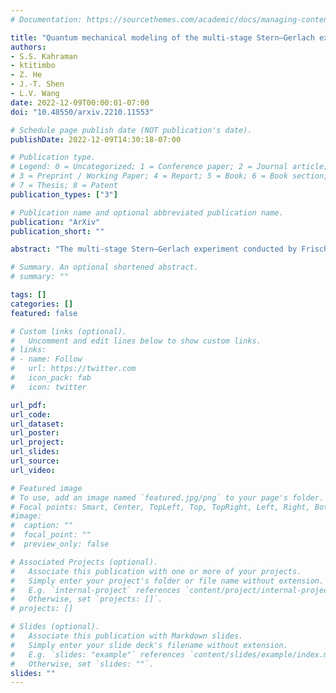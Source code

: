 ```yaml
---
# Documentation: https://sourcethemes.com/academic/docs/managing-content/

title: "Quantum mechanical modeling of the multi-stage Stern–Gerlach experiment by Frisch and Segrè using the von Neumann equation"
authors: 
- S.S. Kahraman
- ktitimbo
- Z. He
- J.-T. Shen
- L.V. Wang
date: 2022-12-09T00:00:01-07:00
doi: "10.48550/arxiv.2210.11553"

# Schedule page publish date (NOT publication's date).
publishDate: 2022-12-09T14:30:18-07:00

# Publication type.
# Legend: 0 = Uncategorized; 1 = Conference paper; 2 = Journal article;
# 3 = Preprint / Working Paper; 4 = Report; 5 = Book; 6 = Book section;
# 7 = Thesis; 8 = Patent
publication_types: ["3"]

# Publication name and optional abbreviated publication name.
publication: "ArXiv"
publication_short: ""

abstract: "The multi-stage Stern–Gerlach experiment conducted by Frisch and Segrè has been modeled analytically using quantum mechanics by Majorana and revised by Rabi by including the hyperfine interaction. However, the theoretical predictions do not match the experimental observation well. Here, we numerically solve the standard quantum mechanical model, via the von Neumann equation, that includes the hyperfine interaction for the time evolution of the spin. The outcome is compared with the experimental observation and the predictions by Majorana, Rabi, and an alternative model called co-quantum dynamics. Thus far, the coefficients of determination from the standard quantum mechanical model, which does not use free parameters, are still below zero. Non-standard variants that improve the match are explored for discussion."

# Summary. An optional shortened abstract.
# summary: ""

tags: []
categories: []
featured: false

# Custom links (optional).
#   Uncomment and edit lines below to show custom links.
# links:
# - name: Follow
#   url: https://twitter.com
#   icon_pack: fab
#   icon: twitter

url_pdf:
url_code:
url_dataset:
url_poster:
url_project:
url_slides:
url_source:
url_video:

# Featured image
# To use, add an image named `featured.jpg/png` to your page's folder. 
# Focal points: Smart, Center, TopLeft, Top, TopRight, Left, Right, BottomLeft, # # #Bottom, BottomRight.
#image:
#  caption: ""
#  focal_point: ""
#  preview_only: false

# Associated Projects (optional).
#   Associate this publication with one or more of your projects.
#   Simply enter your project's folder or file name without extension.
#   E.g. `internal-project` references `content/project/internal-project/index.md`.
#   Otherwise, set `projects: []`.
# projects: []

# Slides (optional).
#   Associate this publication with Markdown slides.
#   Simply enter your slide deck's filename without extension.
#   E.g. `slides: "example"` references `content/slides/example/index.md`.
#   Otherwise, set `slides: ""`.
slides: ""
---
```

